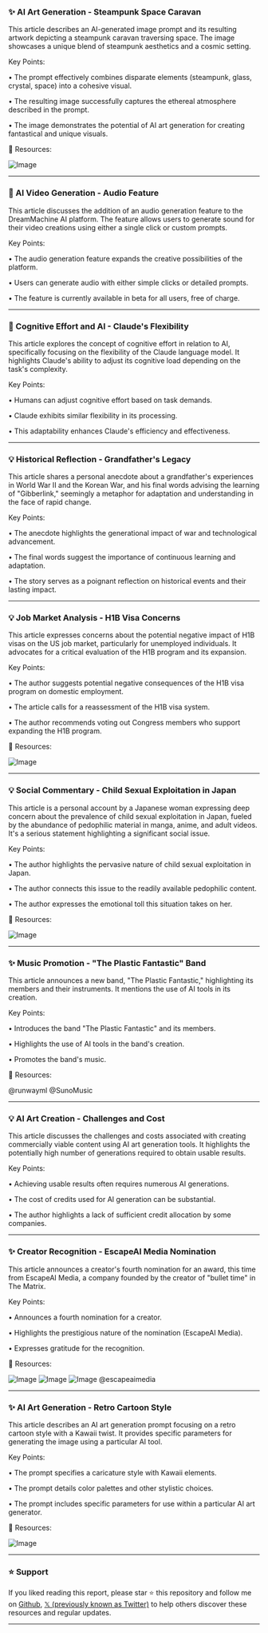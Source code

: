 ### ✨ AI Art Generation - Steampunk Space Caravan

This article describes an AI-generated image prompt and its resulting artwork depicting a steampunk caravan traversing space.  The image showcases a unique blend of steampunk aesthetics and a cosmic setting.

Key Points:

•  The prompt effectively combines disparate elements (steampunk, glass, crystal, space) into a cohesive visual.


• The resulting image successfully captures the ethereal atmosphere described in the prompt.


• The image demonstrates the potential of AI art generation for creating fantastical and unique visuals.


🔗 Resources:

![Image](https://pbs.twimg.com/media/GklA4zhXAAABIE4?format=jpg&name=small)


---

### 🚀 AI Video Generation - Audio Feature

This article discusses the addition of an audio generation feature to the DreamMachine AI platform.  The feature allows users to generate sound for their video creations using either a single click or custom prompts.

Key Points:

•  The audio generation feature expands the creative possibilities of the platform.


•  Users can generate audio with either simple clicks or detailed prompts.


•  The feature is currently available in beta for all users, free of charge.


---

### 🤖 Cognitive Effort and AI - Claude's Flexibility

This article explores the concept of cognitive effort in relation to AI, specifically focusing on the flexibility of the Claude language model.  It highlights Claude's ability to adjust its cognitive load depending on the task's complexity.

Key Points:

• Humans can adjust cognitive effort based on task demands.


•  Claude exhibits similar flexibility in its processing.


• This adaptability enhances Claude's efficiency and effectiveness.



---

### 💡 Historical Reflection - Grandfather's Legacy

This article shares a personal anecdote about a grandfather's experiences in World War II and the Korean War, and his final words advising the learning of "Gibberlink," seemingly a metaphor for adaptation and understanding in the face of rapid change.

Key Points:

• The anecdote highlights the generational impact of war and technological advancement.


• The final words suggest the importance of continuous learning and adaptation.


• The story serves as a poignant reflection on historical events and their lasting impact.


---

### 💡 Job Market Analysis - H1B Visa Concerns

This article expresses concerns about the potential negative impact of H1B visas on the US job market, particularly for unemployed individuals. It advocates for a critical evaluation of the H1B program and its expansion.

Key Points:

•  The author suggests potential negative consequences of the H1B visa program on domestic employment.


•  The article calls for a reassessment of the H1B visa system.


• The author recommends voting out Congress members who support expanding the H1B program.


🔗 Resources:

![Image](https://pbs.twimg.com/media/Gi4blmqWEAAM_8l?format=png&name=small)


---

### 💡 Social Commentary - Child Sexual Exploitation in Japan

This article is a personal account by a Japanese woman expressing deep concern about the prevalence of child sexual exploitation in Japan, fueled by the abundance of pedophilic material in manga, anime, and adult videos.  It's a serious statement highlighting a significant social issue.

Key Points:

• The author highlights the pervasive nature of child sexual exploitation in Japan.


•  The author connects this issue to the readily available pedophilic content.


• The author expresses the emotional toll this situation takes on her.


🔗 Resources:

![Image](https://pbs.twimg.com/media/GkNMmF3aIAA4saq?format=jpg&name=small)


---

### ✨ Music Promotion - "The Plastic Fantastic" Band

This article announces a new band, "The Plastic Fantastic," highlighting its members and their instruments. It mentions the use of AI tools in its creation.

Key Points:

• Introduces the band "The Plastic Fantastic" and its members.


•  Highlights the use of AI tools in the band's creation.


• Promotes the band's music.


🔗 Resources:

@runwayml @SunoMusic


---

### 💡 AI Art Creation - Challenges and Cost

This article discusses the challenges and costs associated with creating commercially viable content using AI art generation tools. It highlights the potentially high number of generations required to obtain usable results.

Key Points:

•  Achieving usable results often requires numerous AI generations.


• The cost of credits used for AI generation can be substantial.


•  The author highlights a lack of sufficient credit allocation by some companies.


---

### ✨ Creator Recognition - EscapeAI Media Nomination

This article announces a creator's fourth nomination for an award, this time from EscapeAI Media, a company founded by the creator of "bullet time" in The Matrix.

Key Points:

•  Announces a fourth nomination for a creator.


•  Highlights the prestigious nature of the nomination (EscapeAI Media).


•  Expresses gratitude for the recognition.


🔗 Resources:

![Image](https://pbs.twimg.com/media/GkkerWeXkAAYJjI?format=jpg&name=small)
![Image](https://pbs.twimg.com/media/Gkketh2W0AA6tGX?format=png&name=360x360)
![Image](https://pbs.twimg.com/media/GkkeujdWgAARsPv?format=jpg&name=360x360)
@escapeaimedia


---

### ✨ AI Art Generation - Retro Cartoon Style

This article describes an AI art generation prompt focusing on a retro cartoon style with a Kawaii twist.  It provides specific parameters for generating the image using a particular AI tool.

Key Points:

• The prompt specifies a caricature style with Kawaii elements.


•  The prompt details color palettes and other stylistic choices.


• The prompt includes specific parameters for use within a particular AI art generator.


🔗 Resources:

![Image](https://pbs.twimg.com/media/Gkj29nfWYAAHgLc?format=jpg&name=small)


---

### ⭐️ Support

If you liked reading this report, please star ⭐️ this repository and follow me on [Github](https://github.com/Drix10), [𝕏 (previously known as Twitter)](https://x.com/DRIX_10_) to help others discover these resources and regular updates.

---